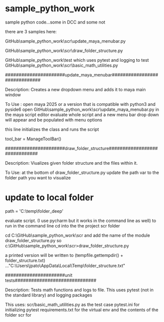 # sample_python_work
 sample python code...some in DCC and some not
 
 there are 
 3 samples here:
 
 
GitHub\sample_python_work\scr\update_maya_menubar.py

GitHub\sample_python_work\scr\draw_folder_structure.py

GitHub\sample_python_work\test which uses pytest and logging to test GitHub\sample_python_work\scr\basic_math_utilities.py


######################update_maya_menubar##############################


Description:
Creates a new dropdown menu and adds it to maya main window 

To Use : 
open maya 2025 or a version that is compatible with python3 and pyside6
open GitHub\sample_python_work\scr\update_maya_menubar.py in the maya script editor
evaluate whole script and a new menu bar drop down will appear and be populated with menu options

this line initializes the class and runs the script

tool_bar = ManageToolBar() 

 
######################draw_folder_structure##############################

Description:
Viualizes given folder structure and the files within it. 

To Use:
at the bottom of draw_folder_structure.py update the path var to the folder path you want to visualize

# update to local folder
path = 'C:\\temp\\folder_deep'

evaluate script.
(I use pycharm but it works in the command line as well)
to run in the command line cd into the the project scr folder

cd C:\GitHub\sample_python_work\scr
and add the name of the module 
draw_folder_structure.py
so
c:\GitHub\sample_python_work\scr>draw_folder_structure.py


a printed version will be written to (tempfile.gettempdir() + folder_structure.txt) ..."C:\Users\jpato\AppData\Local\Temp\folder_structure.txt"


######################unit tests##############################

Description:
Tests math functions and logs to file. This uses pytest (not in the standard library) and logging packages

This uses: 
scr/basic_math_utilities.py as the test case 
pytest.ini for initializing pytest
requirements.txt for the virtual env
and the contents of the folder scr for 